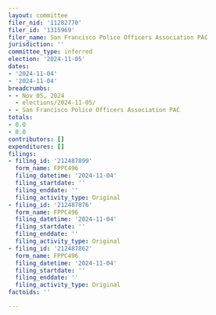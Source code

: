 ```yaml
---
layout: committee
filer_nid: '11282770'
filer_id: '1315969'
filer_name: San Francisco Police Officers Association PAC
jurisdiction: ''
committee_type: inferred
election: '2024-11-05'
dates:
- '2024-11-04'
- '2024-11-04'
breadcrumbs:
- - Nov 05, 2024
  - elections/2024-11-05/
- - San Francisco Police Officers Association PAC
totals:
- 0.0
- 0.0
contributors: []
expenditures: []
filings:
- filing_id: '212487899'
  form_name: FPPC496
  filing_datetime: '2024-11-04'
  filing_startdate: ''
  filing_enddate: ''
  filing_activity_type: Original
- filing_id: '212487876'
  form_name: FPPC496
  filing_datetime: '2024-11-04'
  filing_startdate: ''
  filing_enddate: ''
  filing_activity_type: Original
- filing_id: '212487862'
  form_name: FPPC496
  filing_datetime: '2024-11-04'
  filing_startdate: ''
  filing_enddate: ''
  filing_activity_type: Original
factoids: ''

---
```


